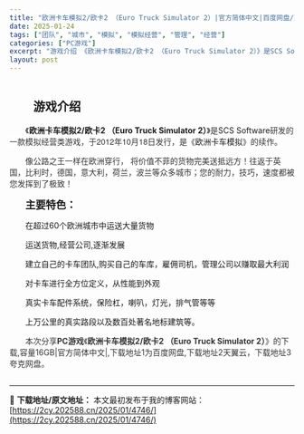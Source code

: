 ```yaml
---
title: "欧洲卡车模拟2/欧卡2 （Euro Truck Simulator 2）|官方简体中文|百度网盘/天翼云"
date: 2025-01-24
tags: ["团队", "城市", "模拟", "模拟经营", "管理", "经营"]
categories: ["PC游戏"]
excerpt: "游戏介绍 《欧洲卡车模拟2/欧卡2 （Euro Truck Simulator 2）》是SCS Software研发的一款模拟经营类游戏，于2012年10月18日发行，是《欧洲卡车模拟》的续作。 像公路之王一样在欧洲穿行， 将价值不菲的货物完美送抵远方！往返于英国，比利时，德国，意大利，荷兰，波兰等&hellip;"
layout: post
---
```


<div>
<div><img class="details-image aligncenter" draggable="false" src="https://2cy.202588.cn/wp-content/uploads/2025/01/2025012613221072.webp" alt="" /></div>
<p style="text-align: center;"></p>

<div>
<h2 style="white-space: normal; text-indent: 2em; text-align: left;">游戏介绍</h2>
<p style="white-space: normal; text-indent: 2em; text-align: left;"><span style="background-color: #ffffff;">《<strong>欧洲卡车模拟2/欧卡2 （Euro Truck Simulator 2）</strong>》<span style="color: #333333; font-family: 'Helvetica Neue', Helvetica, Arial, 'PingFang SC', 'Hiragino Sans GB', 'Microsoft YaHei', 'WenQuanYi Micro Hei', sans-serif, font-extend; font-size: 14px; font-style: normal; font-variant-ligatures: normal; font-variant-caps: normal; font-weight: 400; letter-spacing: normal; orphans: 2; text-align: start; text-indent: 28px; text-transform: none; widows: 2; word-spacing: 0px; -webkit-text-stroke-width: 0px; background-color: #ffffff; text-decoration-thickness: initial; text-decoration-style: initial; text-decoration-color: initial; display: inline !important; float: none;">是</span>SCS Software<span style="color: #333333; font-family: 'Helvetica Neue', Helvetica, Arial, 'PingFang SC', 'Hiragino Sans GB', 'Microsoft YaHei', 'WenQuanYi Micro Hei', sans-serif, font-extend; font-size: 14px; font-style: normal; font-variant-ligatures: normal; font-variant-caps: normal; font-weight: 400; letter-spacing: normal; orphans: 2; text-align: start; text-indent: 28px; text-transform: none; widows: 2; word-spacing: 0px; -webkit-text-stroke-width: 0px; background-color: #ffffff; text-decoration-thickness: initial; text-decoration-style: initial; text-decoration-color: initial; display: inline !important; float: none;">研发的一款模拟经营类游戏，于2012年10月18日发行，是《</span>欧洲卡车模拟<span style="color: #333333; font-family: 'Helvetica Neue', Helvetica, Arial, 'PingFang SC', 'Hiragino Sans GB', 'Microsoft YaHei', 'WenQuanYi Micro Hei', sans-serif, font-extend; font-size: 14px; font-style: normal; font-variant-ligatures: normal; font-variant-caps: normal; font-weight: 400; letter-spacing: normal; orphans: 2; text-align: start; text-indent: 28px; text-transform: none; widows: 2; word-spacing: 0px; -webkit-text-stroke-width: 0px; background-color: #ffffff; text-decoration-thickness: initial; text-decoration-style: initial; text-decoration-color: initial; display: inline !important; float: none;">》的续作。</span></span></p>
<p style="text-indent: 2em; text-align: left;"><span style="background-color: #ffffff;"><span style="color: #333333; font-family: 'Helvetica Neue', Helvetica, Arial, 'PingFang SC', 'Hiragino Sans GB', 'Microsoft YaHei', 'WenQuanYi Micro Hei', sans-serif, font-extend; font-size: 14px; font-style: normal; font-variant-ligatures: normal; font-variant-caps: normal; font-weight: 400; letter-spacing: normal; orphans: 2; text-align: start; text-indent: 28px; text-transform: none; widows: 2; word-spacing: 0px; -webkit-text-stroke-width: 0px; background-color: #ffffff; text-decoration-thickness: initial; text-decoration-style: initial; text-decoration-color: initial; display: inline !important; float: none;">像公路之王一样在欧洲穿行， 将价值不菲的货物完美送抵远方！往返于英国，比利时，德国，意大利，荷兰，波兰等众多城市；您的耐力，技巧，速度都被您发挥到了极致！</span></span></p>
<p style="text-indent: 2em; text-align: left;"><span style="font-size: 18px;"><strong>主要特色：</strong></span></p>
<p style="text-indent: 2em; text-align: left;">在超过60个欧洲城市中运送大量货物</p>
<p style="text-indent: 2em; text-align: left;">运送货物,经营公司,逐渐发展</p>
<p style="text-indent: 2em; text-align: left;">建立自己的卡车团队,购买自己的车库，雇佣司机，管理公司以赚取最大利润</p>
<p style="text-indent: 2em; text-align: left;">对卡车进行全方位定义，从性能到外观</p>
<p style="text-indent: 2em; text-align: left;">真实卡车配件系统，保险杠，喇叭，灯光，排气管等等</p>
<p style="text-indent: 2em; text-align: left;">上万公里的真实路段以及数百处著名地标建筑等。</p>
<p style="white-space: normal; text-indent: 2em; text-align: left;"><span style="color: #333333; text-indent: 2em; background-color: #ffffff;">本次分享<strong>PC游戏</strong>《</span><strong style="color: #333333; text-indent: 2em; background-color: #ffffff;"><span style="background-color: #ffffff;"><strong>欧洲卡车模拟2/欧卡2 （Euro Truck Simulator 2）</strong></span></strong><span style="color: #333333; text-indent: 2em; background-color: #ffffff;">》的</span><span style="color: #333333; text-indent: 2em; background-color: #ffffff;">下载,容量16GB|官方简体中文|,下载地址1为百度网盘,下载地址2天翼云，下载地址3夸克网盘。</span></p>

<h2 style="white-space: normal; text-indent: 2em; text-align: left;"></h2>
</div>
</div>

---
📖 **下载地址/原文地址：** 本文最初发布于我的博客网站：[https://2cy.202588.cn/2025/01/4746/](https://2cy.202588.cn/2025/01/4746/)
